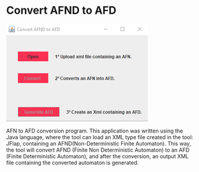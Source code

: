 # Convert AFND to AFD

![](image/imageAFND.png)


AFN to AFD conversion program. This application was written using the Java language, where the tool can load an XML type file created in the tool: JFlap, containing an AFND(Non-Deterministic Finite Automaton). This way, the tool will convert AFND (Finite Non Deterministic Automaton) to an AFD (Finite Deterministic Automaton), and after the conversion, an output XML file containing the converted automaton is generated.

